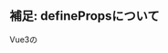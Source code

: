 ## 補足: definePropsについて

Vue3の<script setup>構文では、親コンポーネントから渡されたpropsを受け取るために`defineProps`関数を使います。

- 例: `const props = defineProps({ ProjectId: String, mode: String })`
- これにより、props.ProjectIdやprops.modeとして親から渡された値を参照できます。
- Reactの関数コンポーネントのprops引数（function MyComp(props) { ... }）に相当します。
- 型推論や型安全なprops定義も可能です。

---
## 補足: ルーティングとホットリロードについて

### ルーティング（vue-router）
- Vue3でルーティングを行うには公式ライブラリ「vue-router」を別途インストールする必要があります。
- Reactのreact-router-domに相当。
- インストール例:
  ```sh
  npm install vue-router@4
  ```
- ルーティング設定はrouter.js（またはrouter/index.js）で行い、App.vueで<router-view />を使って描画します。

### ホットリロード（HMR: Hot Module Replacement）
- ViteやVue CLIなどの開発サーバーを使うと、ファイル保存時に自動でブラウザがリロードされます。
- Viteの場合は特別な設定不要で、`npm run dev`で自動的にホットリロードが有効になります。
- 設定例（package.json）:
  ```json
  "scripts": {
    "dev": "vite",
    "build": "vite build",
    "preview": "vite preview"
  }
  ```
- もしホットリロードが効かない場合は、Viteや依存パッケージのバージョン、設定ファイル（vite.config.js）を確認してください。

---
## 補足: Options APIとComposition APIとは？

Vue3ではコンポーネントの記述方法として「Options API」と「Composition API」の2つのスタイルがあります。

- **Options API**
  - Vue2からある伝統的な書き方。
  - `data`, `methods`, `computed`, `props`, `mounted`などのオプションをオブジェクトでまとめてexportする。
  - Reactで言えば「クラスコンポーネント」に近いイメージ。

- **Composition API**
  - Vue3で導入された新しい書き方。
  - `setup()`関数内で`ref`, `reactive`, `onMounted`などのAPIを使い、状態やロジックを関数的に記述。
  - `<script setup>`構文と組み合わせると、Reactの関数コンポーネントに非常に近い感覚で書ける。
  - ロジックの再利用や型推論、スコープの明確化がしやすい。

**今回の移植ではComposition API（+ script setup）を採用しています。**
React経験者にはComposition APIの方が直感的で学びやすいでしょう。

---
# ReactとVueJSの全体構成・考え方の違い

## 1. コンポーネントの基本構造

ReactとVueJSのコンポーネントは「状態（state/data）」と「表示（render/template）」を持つ点で似ていますが、記述方法や仕組みが異なります。

### Reactの例
```jsx
import React, { useState } from 'react';

function Counter() {
  // useStateで状態(count)を宣言
  const [count, setCount] = useState(0);
  // JSXでUIを記述
  return (
    <button onClick={() => setCount(count + 1)}>
      {count}
    </button>
  );
}
```

### Vueの例
```vue
<template>
  <button @click="count++">
    {{ count }}
  </button>
</template>

<script>
export default {
  // data()はVueのコンポーネントで「状態」を宣言する特別なメソッドです。
  // Vueが自動的に呼び出し、返したオブジェクトの各プロパティがリアクティブな状態となります。
  data() {
    return {
      count: 0 // 状態(count)を宣言
    }
  }
}
</script>
```

**ポイント解説：**
- ReactのuseStateは、Vueではdata()で宣言します。
- data()はVueの仕様で、必ずこの名前で定義し、Vueが自動的に呼び出します。
- JSX（React）とtemplate（Vue）はどちらもUIを宣言的に記述します。
- イベントハンドラはReactはonClick、Vueは@click。

---

## 2. 状態管理

- ReactはuseState/useReducerなどのフックで状態を管理します。
- VueはOptions APIではdata()、Composition APIではref()/reactive()で状態を管理します。

## 3. イベントハンドリング

- React: onClick, onChange など
- Vue: @click, @change, v-model など

## 4. Propsの受け渡し

- React: propsで受け取る
- Vue: propsオプションで明示

## 5. ライフサイクル

- React: useEffect
- Vue: mounted, unmounted, watch など

---

